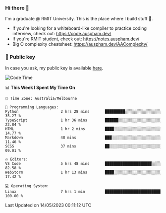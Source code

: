 ### Hi there 👋

I'm a graduate @ RMIT University. This is the place where I build stuff 👀. 

- If you're looking for a whiteboard-like compiler to practice coding interview, check out: https://code.auspham.dev/
- If you're RMIT student, check out: https://notes.auspham.dev/
- Big O complexity cheatsheet: https://auspham.dev/AAComplexity/

### 🔑 Public key

In case you ask, my public key is available [here](https://public.auspham.dev/).

<!--START_SECTION:waka-->
![Code Time](http://img.shields.io/badge/Code%20Time-996%20hrs%2047%20mins-blue)

📊 **This Week I Spent My Time On** 

```text
🕑︎ Time Zone: Australia/Melbourne

💬 Programming Languages: 
Python                   2 hrs 28 mins       █████████░░░░░░░░░░░░░░░░   35.27 % 
TypeScript               1 hr 36 mins        ██████░░░░░░░░░░░░░░░░░░░   22.84 % 
HTML                     1 hr 2 mins         ████░░░░░░░░░░░░░░░░░░░░░   14.77 % 
Markdown                 48 mins             ███░░░░░░░░░░░░░░░░░░░░░░   11.46 % 
SCSS                     37 mins             ██░░░░░░░░░░░░░░░░░░░░░░░   09.01 % 

🔥 Editors: 
VS Code                  5 hrs 48 mins       █████████████████████░░░░   82.58 % 
WebStorm                 1 hr 13 mins        ████░░░░░░░░░░░░░░░░░░░░░   17.42 % 

💻 Operating System: 
Linux                    7 hrs 1 min         █████████████████████████   100.00 % 
```


 Last Updated on 14/05/2023 00:11:12 UTC
<!--END_SECTION:waka-->

<!--
**rockmanvnx6/rockmanvnx6** is a ✨ _special_ ✨ repository because its `README.md` (this file) appears on your GitHub profile.

Here are some ideas to get you started:

- 🔭 I’m currently working on ...
- 🌱 I’m currently learning ...
- 👯 I’m looking to collaborate on ...
- 🤔 I’m looking for help with ...
- 💬 Ask me about ...
- 📫 How to reach me: ...
- 😄 Pronouns: ...
- ⚡ Fun fact: ...
-->
